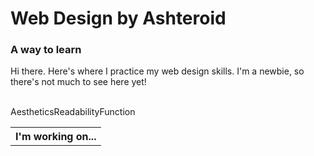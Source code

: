 <!DOCTYPE html>
<html>
  <body>
    <h1>Web Design by Ashteroid</h1>
    <h3>A way to learn</h3>
    <p>Hi there. Here's where I practice my web design skills. I'm a newbie, so there's not much to see here yet!</p><br>
    <table>
      <thead>
        <th rowspan="3">I'm working on...</th>
      </thead>
      <tbody>
        <tr>Aesthetics</tr>
        <tr>Readability</tr>
        <tr>Function</tr>
      </tbody
    </table>
  </body>
</html>
